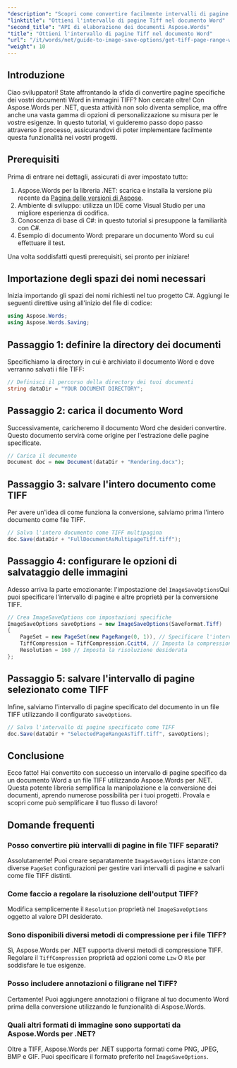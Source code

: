 ```yaml
---
"description": "Scopri come convertire facilmente intervalli di pagine specifici in immagini TIFF con Aspose.Words per .NET. Questa guida dettagliata ti guiderà attraverso l'intero processo."
"linktitle": "Ottieni l'intervallo di pagine Tiff nel documento Word"
"second_title": "API di elaborazione dei documenti Aspose.Words"
"title": "Ottieni l'intervallo di pagine Tiff nel documento Word"
"url": "/it/words/net/guide-to-image-save-options/get-tiff-page-range-word-document/"
"weight": 10
---
```


## Introduzione

Ciao sviluppatori! State affrontando la sfida di convertire pagine specifiche dei vostri documenti Word in immagini TIFF? Non cercate oltre! Con Aspose.Words per .NET, questa attività non solo diventa semplice, ma offre anche una vasta gamma di opzioni di personalizzazione su misura per le vostre esigenze. In questo tutorial, vi guideremo passo dopo passo attraverso il processo, assicurandovi di poter implementare facilmente questa funzionalità nei vostri progetti.

## Prerequisiti

Prima di entrare nei dettagli, assicurati di aver impostato tutto:

1. Aspose.Words per la libreria .NET: scarica e installa la versione più recente da [Pagina delle versioni di Aspose](https://releases.aspose.com/words/net/).
2. Ambiente di sviluppo: utilizza un IDE come Visual Studio per una migliore esperienza di codifica.
3. Conoscenza di base di C#: in questo tutorial si presuppone la familiarità con C#.
4. Esempio di documento Word: preparare un documento Word su cui effettuare il test.

Una volta soddisfatti questi prerequisiti, sei pronto per iniziare!

## Importazione degli spazi dei nomi necessari

Inizia importando gli spazi dei nomi richiesti nel tuo progetto C#. Aggiungi le seguenti direttive using all'inizio del file di codice:

```csharp
using Aspose.Words;
using Aspose.Words.Saving;
```

## Passaggio 1: definire la directory dei documenti

Specifichiamo la directory in cui è archiviato il documento Word e dove verranno salvati i file TIFF:

```csharp
// Definisci il percorso della directory dei tuoi documenti
string dataDir = "YOUR DOCUMENT DIRECTORY";
```

## Passaggio 2: carica il documento Word

Successivamente, caricheremo il documento Word che desideri convertire. Questo documento servirà come origine per l'estrazione delle pagine specificate.

```csharp
// Carica il documento
Document doc = new Document(dataDir + "Rendering.docx");
```

## Passaggio 3: salvare l'intero documento come TIFF

Per avere un'idea di come funziona la conversione, salviamo prima l'intero documento come file TIFF.

```csharp
// Salva l'intero documento come TIFF multipagina
doc.Save(dataDir + "FullDocumentAsMultipageTiff.tiff");
```

## Passaggio 4: configurare le opzioni di salvataggio delle immagini

Adesso arriva la parte emozionante: l'impostazione del `ImageSaveOptions`Qui puoi specificare l'intervallo di pagine e altre proprietà per la conversione TIFF.

```csharp
// Crea ImageSaveOptions con impostazioni specifiche
ImageSaveOptions saveOptions = new ImageSaveOptions(SaveFormat.Tiff)
{
    PageSet = new PageSet(new PageRange(0, 1)), // Specificare l'intervallo di pagine (a partire da zero)
    TiffCompression = TiffCompression.Ccitt4, // Imposta la compressione TIFF desiderata
    Resolution = 160 // Imposta la risoluzione desiderata
};
```

## Passaggio 5: salvare l'intervallo di pagine selezionato come TIFF

Infine, salviamo l'intervallo di pagine specificato del documento in un file TIFF utilizzando il configurato `saveOptions`.

```csharp
// Salva l'intervallo di pagine specificato come TIFF
doc.Save(dataDir + "SelectedPageRangeAsTiff.tiff", saveOptions);
```

## Conclusione

Ecco fatto! Hai convertito con successo un intervallo di pagine specifico da un documento Word a un file TIFF utilizzando Aspose.Words per .NET. Questa potente libreria semplifica la manipolazione e la conversione dei documenti, aprendo numerose possibilità per i tuoi progetti. Provala e scopri come può semplificare il tuo flusso di lavoro!

## Domande frequenti

### Posso convertire più intervalli di pagine in file TIFF separati?

Assolutamente! Puoi creare separatamente `ImageSaveOptions` istanze con diverse `PageSet` configurazioni per gestire vari intervalli di pagine e salvarli come file TIFF distinti.

### Come faccio a regolare la risoluzione dell'output TIFF?

Modifica semplicemente il `Resolution` proprietà nel `ImageSaveOptions` oggetto al valore DPI desiderato.

### Sono disponibili diversi metodi di compressione per i file TIFF?

Sì, Aspose.Words per .NET supporta diversi metodi di compressione TIFF. Regolare il `TiffCompression` proprietà ad opzioni come `Lzw` O `Rle` per soddisfare le tue esigenze.

### Posso includere annotazioni o filigrane nel TIFF?

Certamente! Puoi aggiungere annotazioni o filigrane al tuo documento Word prima della conversione utilizzando le funzionalità di Aspose.Words.

### Quali altri formati di immagine sono supportati da Aspose.Words per .NET?

Oltre a TIFF, Aspose.Words per .NET supporta formati come PNG, JPEG, BMP e GIF. Puoi specificare il formato preferito nel `ImageSaveOptions`.